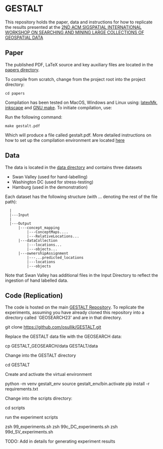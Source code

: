 # GESTALT
This repository holds the paper, data and instructions for how to replicate the results presented at the [2ND ACM SIGSPATIAL INTERNATIONAL WORKSHOP ON SEARCHING AND MINING LARGE COLLECTIONS OF GEOSPATIAL DATA](https://geosearch-workshop.github.io/geosearch2023/#Program)

## Paper
The published PDF, LaTeX source and key auxiliary files are located in the [papers directory](https://github.com/osullik/GESTALT_GEOSEARCH/tree/main/paper). 

To compile from scratch, change from the project root into the project directory: 

    cd papers

Compilation has been tested on MacOS, Windows and Linux using: [latexMk](https://mg.readthedocs.io/latexmk.html), [inkscape](https://inkscape.org/) and [GNU make](https://www.gnu.org/software/make/). 
To initiate compilation, use: 

Run the following command: 

    make gestalt.pdf

Which will produce a file called gestalt.pdf. More detailed instructions on how to set up the compilation environment are located [here](https://github.com/osullik/project_template)

## Data
The data is located in the [data directory](https://github.com/osullik/GESTALT_GEOSEARCH/tree/main/data) and contains three datasets

  - Swan Valley (used for hand-labelling)
  - Washington DC (used for stress-testing)
  - Hamburg (used in the demonstration)

Each dataset has the following structure (with ... denoting the rest of the file path): 

```
  |
  |---Input
  |
  |---Output
      |---concept_mapping
          |---ConceptMaps....
          |---RelativeLocations...
      |---dataCollection
          |---locations...
          |---objects...
      |---ownershipAssignment
          |---...predicted_locations
          |---locations
          |---objects
```

Note that Swan Valley has additional files in the Input Directory to reflect the ingestion of hand labelled data. 

## Code (Replication)
The code is hosted on the main [GESTALT Repository](https://github.com/osullik/GESTALT). To replicate the experiments, assuming you have already cloned this repository into a directory called `GEOSEARCH23' and are in that directory. 

  git clone https://github.com/osullik/GESTALT.git

Replace the GESTALT data file with the GEOSEARCH data: 

  cp GESTALT_GEOSEARCH/data GESTALT/data

Change into the GESTALT directory

  cd GESTALT

Create and activate the virtual environment 

  python -m venv gestalt_env
  source gestalt_env/bin.activate
  pip install -r requirements.txt

Change into the scripts directory: 

  cd scripts

run the experiment scripts

  zsh 99_experiments.sh
  zsh 99c_DC_experiments.sh
  zsh 99d_SV_experiments.sh

TODO: Add in details for generating experiment results
